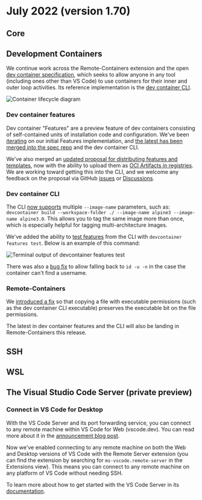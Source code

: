 # July 2022 (version 1.70)

## Core

## Development Containers

We continue work across the Remote-Containers extension and the open [dev container specification](https://containers.dev/), which seeks to allow anyone in any tool (including ones other than VS Code) to use containers for their inner and outer loop activities. Its reference implementation is the [dev container CLI](https://github.com/devcontainers/cli).

![Container lifecycle diagram](../blogs/2022/05/18/dev-container-stages.png)

### Dev container features

Dev container "Features" are a preview feature of dev containers consisting of self-contained units of installation code and configuration. We've been [iterating](https://github.com/devcontainers/cli/pull/73) on our initial Features implementation, and [the latest has been merged into the spec repo](https://github.com/devcontainers/spec/blob/main/proposals/devcontainer-features.md) and the dev container CLI.

We've also merged an [updated proposal for distributing features and templates](https://github.com/devcontainers/spec/blob/main/proposals/devcontainer-features-distribution.md), now with the ability to upload them as [OCI Artifacts in registries](https://github.com/devcontainers/spec/blob/main/proposals/devcontainer-features-distribution.md#oci-registry). We are working toward getting this into the CLI, and we welcome any feedback on the proposal via GitHub [issues](https://github.com/devcontainers/spec/issues) or [Discussions](https://github.com/devcontainers/spec/discussions).

### Dev container CLI

The CLI [now supports](https://github.com/devcontainers/cli/pull/61) multiple `--image-name` parameters, such as: `devcontainer build --workspace-folder ./ --image-name alpine3 --image-name alpine3.0`. This allows you to tag the same image more than once, which is especially helpful for tagging multi-architecture images.

We've added the ability to [test features](https://github.com/devcontainers/cli/pull/81) from the CLI with `devcontainer features test`. Below is an example of this command:

![Terminal output of devcontainer features test](./images/1_70/devcontainer-feature-test.png)

There was also a [bug fix](https://github.com/microsoft/vscode-remote-release/issues/6913) to allow falling back to `id -u -n` in the case the container can't find a username.

### Remote-Containers

We [introduced a fix](https://github.com/devcontainers/cli/issues/83) so that copying a file with executable permissions (such as the dev container CLI executable) preserves the executable bit on the file permissions.

The latest in dev container features and the CLI will also be landing in Remote-Containers this release.

## SSH

## WSL

## The Visual Studio Code Server (private preview)

### Connect in VS Code for Desktop

With the VS Code Server and its port forwarding service, you can connect to any remote machine within VS Code for Web (vscode.dev). You can read more about it in the [announcement blog post](https://aka.ms/vscode-server-blog).

Now we've enabled connecting to any remote machine on both the Web and Desktop versions of VS Code with the Remote Server extension (you can find the extension by searching for `ms-vscode.remote-server` in the Extensions view). This means you can connect to any remote machine on any platform of VS Code without needing SSH.

To learn more about how to get started with the VS Code Server in its [documentation](https://aka.ms/vscode-server-doc).
